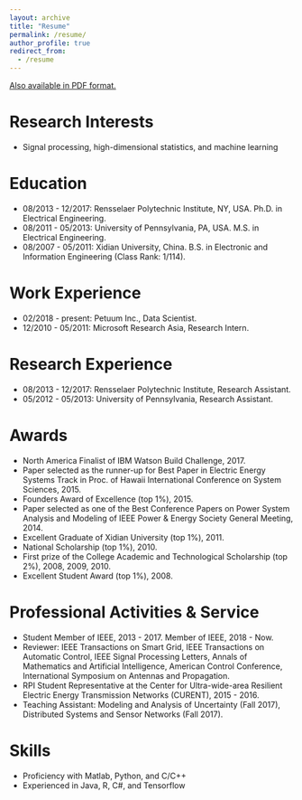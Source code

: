 ```yaml
---
layout: archive
title: "Resume"
permalink: /resume/
author_profile: true
redirect_from:
  - /resume
---
```


[Also available in PDF format.]()

**Research Interests**
======
* Signal processing, high-dimensional statistics, and machine learning

**Education**
======
* 08/2013 - 12/2017: Rensselaer Polytechnic Institute, NY, USA. Ph.D. in Electrical Engineering.
* 08/2011 - 05/2013: University of Pennsylvania, PA, USA. M.S. in Electrical Engineering.
* 08/2007 - 05/2011: Xidian University, China. B.S. in Electronic and Information Engineering (Class Rank: 1/114).

**Work Experience**
======
* 02/2018 - present:        Petuum Inc., Data Scientist.
* 12/2010 - 05/2011:        Microsoft Research Asia, Research Intern.

**Research Experience**
======
* 08/2013 - 12/2017:        Rensselaer Polytechnic Institute, Research Assistant.
* 05/2012 - 05/2013:        University of Pennsylvania, Research Assistant.

**Awards**
======
* North America Finalist of IBM Watson Build Challenge, 2017.
* Paper selected as the runner-up for Best Paper in Electric Energy Systems Track in Proc. of Hawaii International Conference on System Sciences, 2015.
* Founders Award of Excellence (top 1%), 2015.
* Paper selected as one of the Best Conference Papers on Power System Analysis and Modeling of IEEE Power & Energy Society General Meeting, 2014.
* Excellent Graduate of Xidian University (top 1%), 2011.
* National Scholarship (top 1%), 2010.
* First prize of the College Academic and Technological Scholarship (top 2%), 2008, 2009, 2010.
* Excellent Student Award (top 1%), 2008.

**Professional Activities & Service**
======
* Student Member of IEEE, 2013 - 2017. Member of IEEE, 2018 - Now.
* Reviewer: 
IEEE Transactions on Smart Grid, 
IEEE Transactions on Automatic Control, 
IEEE Signal Processing Letters, 
Annals of Mathematics and Artificial Intelligence, 
American Control Conference, 
International Symposium on Antennas and Propagation.
* RPI Student Representative at the Center for Ultra-wide-area Resilient Electric Energy Transmission Networks (CURENT), 2015 - 2016.
* Teaching Assistant: Modeling and Analysis of Uncertainty (Fall 2017), Distributed Systems and Sensor Networks (Fall 2017).

**Skills**
======
* Proficiency with Matlab, Python, and C/C++
* Experienced in Java, R, C#, and Tensorflow

<!--
**Selected Courses**
======
* Xidian University

Programming in C Language, Advanced Mathematics, Linear Algebra, Probability Theory and Statistics, General Physics, MATLAB language, Fundamentals of Circuit Analysis, Field Theory and Complex Variable Function, Signal and System, Fundamentals of Analog Electronic Technology, Digital Circuit and Logic Design, Fundamentals of Software Technique, Computational Methods, Discrete Mathematics, Stochastic Signal Processing, Principles of Communication, Digital Image Processing, Computer Network, Fundamentals of Internet Technique Application, Digital Signal Processing

* University of Pennsylvania

Digital Communication, Digital Signal Processing, Introduction to Networks and Protocols, Introduction to Optimization Theory, Linear System Theory, Networked System, Random Processes and Optimum Estimation, Wireless Sensor Network

* Rensselaer Polytechnic Institute

Analysis of Algorithms, Compressed Sensing and Its Applications, Computational Optimization, Deep Learning (Audit), Machine Learning From Data (Audit), Mathematical Analysis, Nonlinear Programming

* Coursera (Audit)

Data Science Specialization: The Data Scientist’s Toolbox, R Programming, Getting and Cleaning Data, Exploratory Data Analysis, Reproducible Research, Statistical Inference, Regression Models, Practical Machine Learning, Developing Data Products

Deep Learning Specialization: Neural Networks and Deep Learning, Improving Deep Neural Networks: Hyperparameter tuning, Regularization and Optimization, Structuring Machine Learning Projects
-->

<!-- 
**Advisor**
======
[Meng Wang](https://ecse.rpi.edu/~wang/)  
Assistant Professor  
Rensselaer Polytechnic Institute  
Email: wangm7 (you can make the "at") rpi (dot) edu
-->
